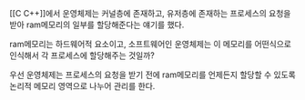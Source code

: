 
[[C C++]]에서 운영체제는 커널층에 존재하고, 유저층에 존재하는 프로세스의 요청을 받아 ram메모리의 일부를 할당해준다는 얘기를 했다. 

ram메모리는 하드웨어적 요소이고, 소프트웨어인 운영체제는 이 메모리를 어떤식으로 인식해서 각 프로세스에 할당해주는 것일까?

우선 운영체제는 프로세스의 요청을 받기 전에 ram메모리를 언제든지 할당할 수 있도록 논리적 메모리 영역으로 나누어 관리를 한다.